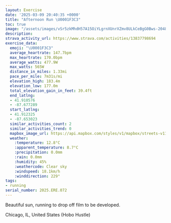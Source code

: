 ```yaml
---
layout: Exercise
date: '2025-03-09 20:40:35 +0000'
title: "Afternoon Run \U0001F3C3"
toc: true
image: "/assets/images/vSr5zkMhdH57A15OiYLgrnXUnrXZmv8ULkCeBgG0Bws-2048x1536.jpg.jpeg"
description:
strava_activity_url: https://www.strava.com/activities/13837798694
exercise_data:
  emoji: "\U0001F3C3"
  average_heartrate: 147.7bpm
  max_heartrate: 170.0bpm
  average_watts: 477.9W
  max_watts: 565W
  distance_in_miles: 1.33mi
  pace_per_mile: 7m31s/mi
  elevation_high: 183.4m
  elevation_low: 177.0m
  total_elevation_gain_in_feet: 39.4ft
  end_latlng:
  - 41.910576
  - -87.677289
  start_latlng:
  - 41.912325
  - -87.653023
  similar_activities_count: 2
  similar_activities_trend: 0
  mapbox_image_url: https://api.mapbox.com/styles/v1/mapbox/streets-v11/static/path-5+787af2-1.0(gvx~Frw~uO%3FbABZAZBv%40%40rBArBDpCCT%3Fn%40%40x%40%3F~C%40%60AArEDvB%3FvCATFl%40BtB%3FfHD%60D%3F~B%40HDJCb%40E%5C%3Fh%40Cf%40%40%60%40FPBZDNGb%40%3Fb%40HdB%3FtCBnAClEDlAEr%40C%60DBz%40%40dDFnBAxBBj%40AXDbACtABdFAvABZClB),pin-s-s+e5b22e(-87.65322,41.91092),pin-s-f+89ae00(-87.67560000000002,41.91060999999999)/auto/800x800?access_token=pk.eyJ1Ijoiam9zaGJlY2ttYW4iLCJhIjoiY205eWR2aDd1MWZ6djJrbXc4a3M0bWZleiJ9.XiG9OWkNcZk2QzjJbxLB4A
  weather:
    :temperature: 12.8°C
    :apparent_temperature: 8.7°C
    :precipitation: 0.0mm
    :rain: 0.0mm
    :humidity: 45%
    :weathercode: Clear sky
    :windspeed: 18.1km/h
    :winddirection: 229°
tags:
- running
serial_number: 2025.ERE.072
---
```

Beautiful sun, running to drop off film to be developed.

Chicago, IL, United States (Hobo Hustle)
